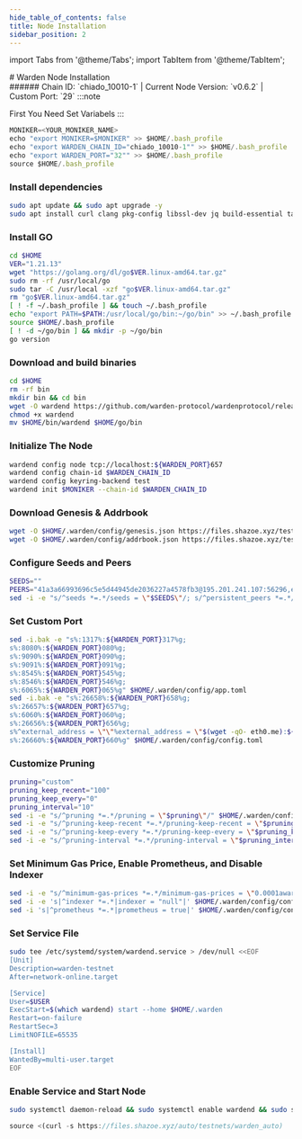 ```yaml
---
hide_table_of_contents: false
title: Node Installation
sidebar_position: 2
---
```


import Tabs from '@theme/Tabs';
import TabItem from '@theme/TabItem';

<div className="h1-with-icon icon-warden">
# Warden Node Installation
</div>
###### Chain ID: `chiado_10010-1` | Current Node Version: `v0.6.2` | Custom Port: `29`

<Tabs>

  <TabItem value="manual Installation" label="Manual Installation">
:::note

First You Need Set Variabels
:::

```js
MONIKER=<YOUR_MONIKER_NAME>
echo "export MONIKER=$MONIKER" >> $HOME/.bash_profile
echo "export WARDEN_CHAIN_ID="chiado_10010-1"" >> $HOME/.bash_profile
echo "export WARDEN_PORT="32"" >> $HOME/.bash_profile
source $HOME/.bash_profile
```

### Install dependencies

```bash
sudo apt update && sudo apt upgrade -y
sudo apt install curl clang pkg-config libssl-dev jq build-essential tar wget  bsdmainutils git make ncdu gcc git jq htop tmux chrony liblz4-tool fail2ban -y
```

### Install GO

```bash
cd $HOME
VER="1.21.13"
wget "https://golang.org/dl/go$VER.linux-amd64.tar.gz"
sudo rm -rf /usr/local/go
sudo tar -C /usr/local -xzf "go$VER.linux-amd64.tar.gz"
rm "go$VER.linux-amd64.tar.gz"
[ ! -f ~/.bash_profile ] && touch ~/.bash_profile
echo "export PATH=$PATH:/usr/local/go/bin:~/go/bin" >> ~/.bash_profile
source $HOME/.bash_profile
[ ! -d ~/go/bin ] && mkdir -p ~/go/bin
go version
```

### Download and build binaries

```bash
cd $HOME
rm -rf bin
mkdir bin && cd bin
wget -O wardend https://github.com/warden-protocol/wardenprotocol/releases/download/v0.6.2/wardend-0.6.2-linux-amd64
chmod +x wardend
mv $HOME/bin/wardend $HOME/go/bin
```

### Initialize The Node

```bash
wardend config node tcp://localhost:${WARDEN_PORT}657
wardend config chain-id $WARDEN_CHAIN_ID
wardend config keyring-backend test
wardend init $MONIKER --chain-id $WARDEN_CHAIN_ID
```

### Download Genesis & Addrbook

```bash
wget -O $HOME/.warden/config/genesis.json https://files.shazoe.xyz/testnets/warden/genesis.json
wget -O $HOME/.warden/config/addrbook.json https://files.shazoe.xyz/testnets/warden/addrbook.json
```

### Configure Seeds and Peers

```bash
SEEDS=""
PEERS="41a3a66993696c5e5d44945de2036227a4578fb3@195.201.241.107:56296,e9f4e2eaee32852dda0488db591c01b40b9c73aa@195.3.223.78:11956,0fb6439f5e2cfc8622501769bb071076bce9dfc1@116.202.150.231:18656,d5c6b1d38c4b8d0a0189f419d9c014c491970e89@38.242.146.0:22656,2f99ac7e72cc8c1f951e027d6088b8a920163237@65.109.111.234:18656,77451ec9ae8d5536704aadfec1f7e07cd41f29ac@135.181.191.99:37656,26943d39c1a2c39b87d14cafaad1c323e1960291@65.109.84.33:27356,a159f729d8adda00013c157a18ba76bd0af1a64b@159.69.74.237:38736,0aa24924ac019823588aa5731a485e0bfe246162@188.165.228.73:26656,33c8a7ba4b53ee5cb8f9bed304a91d576e63136c@94.16.115.147:18656,1b364274f2327ff55c1e5a11566b4e9789dcef82@94.130.143.122:30656,2d2c7af1c2d28408f437aef3d034087f40b85401@52.51.132.79:26656,9f5c904293c1c98821606b0dc2fd22d6c874cf8e@65.108.199.62:18656,129b6bc5c1367bafda1cad393005fb31c3636f1a@31.220.84.185:26656,e2345cb48f03169d541df2cb8886c175d927d166@65.109.27.148:18656,31564e70d691c7622e48533c2a9892172a47655a@82.197.68.45:26656,de9e8c44039e240ff31cbf976a0d4d673d4e4734@188.165.213.192:26656,d8d46d0175fe948529aa52d696e2fcf50691c492@162.55.97.180:15656,adc3ce9502f19fb585a807e45541bf4bc8172519@185.230.138.142:50656,fe0f59a648d737af1632a5577d30c62717aa82fa@135.181.236.254:37656"
sed -i -e "s/^seeds *=.*/seeds = \"$SEEDS\"/; s/^persistent_peers *=.*/persistent_peers = \"$PEERS\"/" $HOME/.warden/config/config.toml
```

### Set Custom Port

```bash
sed -i.bak -e "s%:1317%:${WARDEN_PORT}317%g;
s%:8080%:${WARDEN_PORT}080%g;
s%:9090%:${WARDEN_PORT}090%g;
s%:9091%:${WARDEN_PORT}091%g;
s%:8545%:${WARDEN_PORT}545%g;
s%:8546%:${WARDEN_PORT}546%g;
s%:6065%:${WARDEN_PORT}065%g" $HOME/.warden/config/app.toml
sed -i.bak -e "s%:26658%:${WARDEN_PORT}658%g;
s%:26657%:${WARDEN_PORT}657%g;
s%:6060%:${WARDEN_PORT}060%g;
s%:26656%:${WARDEN_PORT}656%g;
s%^external_address = \"\"%external_address = \"$(wget -qO- eth0.me):${WARDEN_PORT}656\"%;
s%:26660%:${WARDEN_PORT}660%g" $HOME/.warden/config/config.toml
```

### Customize Pruning

```bash
pruning="custom"
pruning_keep_recent="100"
pruning_keep_every="0"
pruning_interval="10"
sed -i -e "s/^pruning *=.*/pruning = \"$pruning\"/" $HOME/.warden/config/app.toml
sed -i -e "s/^pruning-keep-recent *=.*/pruning-keep-recent = \"$pruning_keep_recent\"/" $HOME/.warden/config/app.toml
sed -i -e "s/^pruning-keep-every *=.*/pruning-keep-every = \"$pruning_keep_every\"/" $HOME/.warden/config/app.toml
sed -i -e "s/^pruning-interval *=.*/pruning-interval = \"$pruning_interval\"/" $HOME/.warden/config/app.toml
```

### Set Minimum Gas Price, Enable Prometheus, and Disable Indexer

```bash
sed -i -e "s/^minimum-gas-prices *=.*/minimum-gas-prices = \"0.0001award\"/" $HOME/.warden/config/app.toml
sed -i -e 's|^indexer *=.*|indexer = "null"|' $HOME/.warden/config/config.toml
sed -i 's|^prometheus *=.*|prometheus = true|' $HOME/.warden/config/config.toml
```

### Set Service File

```bash
sudo tee /etc/systemd/system/wardend.service > /dev/null <<EOF
[Unit]
Description=warden-testnet
After=network-online.target

[Service]
User=$USER
ExecStart=$(which wardend) start --home $HOME/.warden
Restart=on-failure
RestartSec=3
LimitNOFILE=65535

[Install]
WantedBy=multi-user.target
EOF
```

### Enable Service and Start Node

```bash
sudo systemctl daemon-reload && sudo systemctl enable wardend && sudo systemctl start wardend && sudo journalctl -fu wardend -o cat
```

  </TabItem>

  <TabItem value="auto installation" label="Auto Installation" default>

```js
source <(curl -s https://files.shazoe.xyz/auto/testnets/warden_auto)
```

  </TabItem>
</Tabs>
